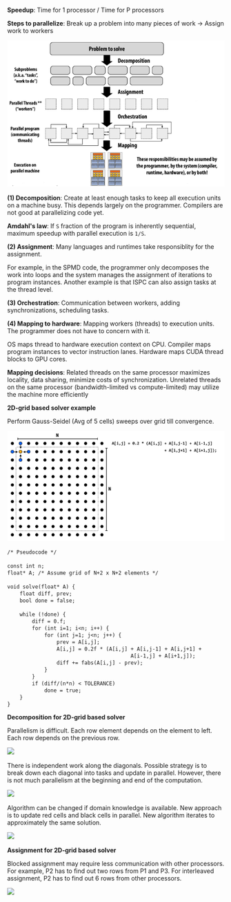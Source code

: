 **Speedup**: Time for 1 processor / Time for P processors

**Steps to parallelize**: Break up a problem into many pieces of work -> Assign work to workers

![](images/Pasted%20image%2020220210235349.png)

**(1) Decomposition**: Create at least enough tasks to keep all execution units on a machine busy. This depends largely on the programmer. Compilers are not good at parallelizing code yet.

**Amdahl's law**: If `S` fraction of the program is inherently sequential, maximum speedup with parallel execution is `1/S`.

**(2) Assignment**: Many languages and runtimes take responsiblity for the assignment. 

For example, in the SPMD code, the programmer only decomposes the work into loops and the system manages the assignment of iterations to program instances. Another example is that ISPC can also assign tasks at the thread level.

**(3) Orchestration**: Communication between workers, adding synchronizations, scheduling tasks.

**(4) Mapping to hardware**: Mapping workers (threads) to execution units. The programmer does not have to concern with it.

OS maps thread to hardware execution context on CPU. Compiler maps program instances to vector instruction lanes. Hardware maps CUDA thread blocks to GPU cores.

**Mapping decisions**: Related threads on the same processor maximizes locality, data sharing, minimize costs of synchronization. Unrelated threads on the same processor (bandwidth-limited vs compute-limited) may utilize the machine more efficiently

**2D-grid based solver example**

Perform Gauss-Seidel (Avg of 5 cells) sweeps over grid till convergence.

![](images/Pasted%20image%2020220211161459.png)

```
/* Pseudocode */

const int n;
float* A; /* Assume grid of N+2 x N+2 elements */

void solve(float* A) {
	float diff, prev;
	bool done = false;
	
	while (!done) {
		diff = 0.f;
		for (int i=1; i<n; i++) {
			for (int j=1; j<n; j++) {
				prev = A[i,j];
				A[i,j] = 0.2f * (A[i,j] + A[i,j-1] + A[i,j+1] +
										A[i-1,j] + A[i+1,j]);
				diff += fabs(A[i,j] - prev);
			}
		}
		if (diff/(n*n) < TOLERANCE)
			done = true;
	}
}
```

**Decomposition for 2D-grid based solver**

Parallelism is difficult. Each row element depends on the element to left. Each row depends on the previous row.

![](../Pasted%20image%2020220211162621.png)

There is independent work along the diagonals. Possible strategy is to break down each diagonal into tasks and update in parallel. However, there is not much parallelism at the beginning and end of the computation.

![](../Pasted%20image%2020220211162852.png)

Algorithm can be changed if domain knowledge is available. New approach is to update red cells and black cells in parallel. New algorithm iterates to approximately the same solution.

![](../Pasted%20image%2020220211163113.png)

**Assignment for 2D-grid based solver**

Blocked assignment may require less communication with other processors. For example, P2 has to find out two rows from P1 and P3. For interleaved assignment, P2 has to find out 6 rows from other processors.

![](../Pasted%20image%2020220211163523.png)